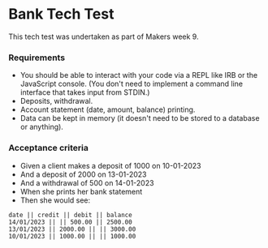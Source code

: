 # Bank Tech Test

This tech test was undertaken as part of Makers week 9. 

### Requirements

- You should be able to interact with your code via a REPL like IRB or the JavaScript console. (You don't need to implement a command line interface that takes input from STDIN.)
- Deposits, withdrawal.
- Account statement (date, amount, balance) printing.
- Data can be kept in memory (it doesn't need to be stored to a database or anything).

### Acceptance criteria

- Given a client makes a deposit of 1000 on 10-01-2023
- And a deposit of 2000 on 13-01-2023
- And a withdrawal of 500 on 14-01-2023
- When she prints her bank statement
- Then she would see: 

```
date || credit || debit || balance
14/01/2023 || || 500.00 || 2500.00
13/01/2023 || 2000.00 || || 3000.00
10/01/2023 || 1000.00 || || 1000.00
```